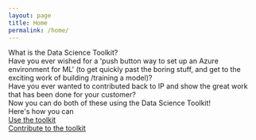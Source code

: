 ```yaml
---
layout: page
title: Home
permalink: /home/
---
```


<div class="home">
    <div class="title">What is the Data Science Toolkit?</div>    
    <div class="paragraph">Have you ever wished for a 'push button way to set up an Azure environment for ML' (to get quickly past the boring stuff, and get to the exciting work of building /training a model)?​​​​​​​</div>
    <div class="paragraph">Have you ever wanted to contributed back to IP and show the great work that has been done for your customer?</div>
    <div class="paragraph">Now you can do both of these using the Data Science Toolkit!</div>
    <div class="subtitle">Here's how you can</div>
    <a href="/toolkit/" target="_blank">
        <div class="paragraph button">Use the toolkit</div>
    </a>
    <a href="/howtocontribute/" target="_blank">
        <div class="paragraph button">Contribute to the toolkit</div>
    </a>
</div>